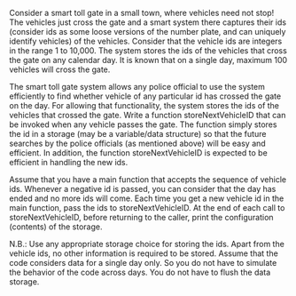 Consider a smart toll gate in a small town, where vehicles need not stop! The vehicles just cross the gate and a smart system there captures their ids (consider ids as some loose versions of the number plate, and can uniquely identify vehicles) of the vehicles. Consider that the vehicle ids are integers in the range 1 to 10,000. The system stores the ids of the vehicles that cross the gate on any calendar day. It is known that on a single day, maximum 100 vehicles will cross the gate.

The smart toll gate system allows any police official to use the system efficiently to find whether vehicle of any particular id has crossed the gate on the day. For allowing that functionality, the system stores the ids of the vehicles that crossed the gate. Write a function storeNextVehicleID that can be invoked when any vehicle passes the gate. The function simply stores the id in a storage (may be a variable/data structure) so that the future searches by the police officials (as mentioned above) will be easy and efficient. In addition, the function storeNextVehicleID is expected to be efficient in handling the new ids.

Assume that you have a main function that accepts the sequence of vehicle ids. Whenever a negative id is passed, you can consider that the day has ended and no more ids will come. Each time you get a new vehicle id in the main function, pass the ids to storeNextVehicleID. At the end of each call to storeNextVehicleID, before returning to the caller, print the configuration (contents) of the storage.

N.B.:
Use any appropriate storage choice for storing the ids. Apart from the vehicle ids, no other information is required to be stored.
Assume that the code considers data for a single day only. So you do not have to simulate the behavior of the code across days. You do not have to flush the data storage.
